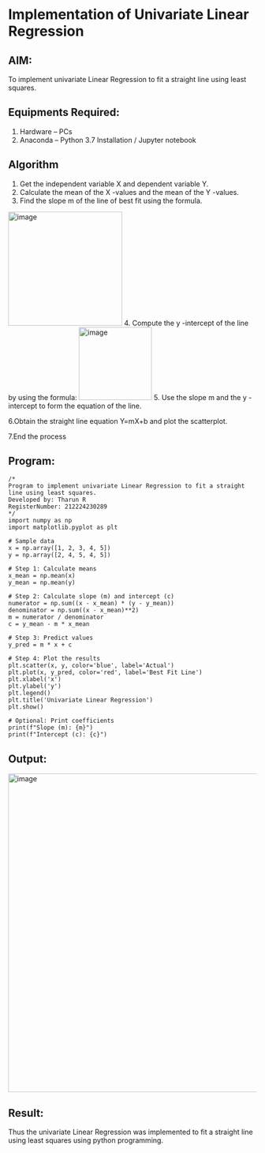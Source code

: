 # Implementation of Univariate Linear Regression
## AIM:
To implement univariate Linear Regression to fit a straight line using least squares.

## Equipments Required:
1. Hardware – PCs
2. Anaconda – Python 3.7 Installation / Jupyter notebook

## Algorithm
1. Get the independent variable X and dependent variable Y.
2. Calculate the mean of the X -values and the mean of the Y -values.
3. Find the slope m of the line of best fit using the formula. 
<img width="231" alt="image" src="https://user-images.githubusercontent.com/93026020/192078527-b3b5ee3e-992f-46c4-865b-3b7ce4ac54ad.png">
4. Compute the y -intercept of the line by using the formula:
<img width="148" alt="image" src="https://user-images.githubusercontent.com/93026020/192078545-79d70b90-7e9d-4b85-9f8b-9d7548a4c5a4.png">
5. Use the slope m and the y -intercept to form the equation of the line.

6.Obtain the straight line equation Y=mX+b and plot the scatterplot.

7.End the process

## Program:
```
/*
Program to implement univariate Linear Regression to fit a straight line using least squares.
Developed by: Tharun R
RegisterNumber: 212224230289
*/
import numpy as np
import matplotlib.pyplot as plt

# Sample data
x = np.array([1, 2, 3, 4, 5])
y = np.array([2, 4, 5, 4, 5])

# Step 1: Calculate means
x_mean = np.mean(x)
y_mean = np.mean(y)

# Step 2: Calculate slope (m) and intercept (c)
numerator = np.sum((x - x_mean) * (y - y_mean))
denominator = np.sum((x - x_mean)**2)
m = numerator / denominator
c = y_mean - m * x_mean

# Step 3: Predict values
y_pred = m * x + c

# Step 4: Plot the results
plt.scatter(x, y, color='blue', label='Actual')
plt.plot(x, y_pred, color='red', label='Best Fit Line')
plt.xlabel('x')
plt.ylabel('y')
plt.legend()
plt.title('Univariate Linear Regression')
plt.show()

# Optional: Print coefficients
print(f"Slope (m): {m}")
print(f"Intercept (c): {c}")
```

## Output:

<img width="807" height="646" alt="image" src="https://github.com/user-attachments/assets/c87808de-baf6-48bb-bec8-627ea5879d14" />


## Result:
Thus the univariate Linear Regression was implemented to fit a straight line using least squares using python programming.
